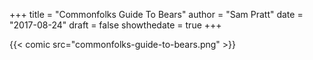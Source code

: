 +++
title = "Commonfolks Guide To Bears"
author = "Sam Pratt"
date = "2017-08-24"
draft = false
showthedate = true
+++

{{< comic src="commonfolks-guide-to-bears.png" >}}
